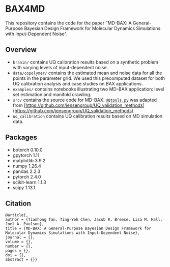 # BAX4MD
This repository contains the code for the paper "MD-BAX: A General-Purpose Bayesian Design Framework for Molecular Dynamics Simulations with Input-Dependent Noise".

## Overview
- `branin/` contains UQ calibration results based on a synthetic problem with varying levels of input-dependent noise.
- `data/copolymer/` contains the estimated mean and noise data for all the points in the parameter grid. We used this precomputed dataset for both UQ calibration analysis and case studies on BAX applications.
- `examples/` contains notebooks illustrating two MD-BAX application: level set estimation and manifold crawling.
- `src/` contains the source code for MD-BAX. [`UQtools.py`](./src/UQtools.py) was adapted from [https://github.com/jensengroup/UQ_validation_methods](https://github.com/jensengroup/UQ_validation_methods).
- `uq_calibration` contains UQ calibration results based on MD simulation data.


## Packages
- botorch 0.10.0
- gpytorch 1.11
- matplotlib 3.9.2
- numpy 1.26.4
- pandas 2.2.3
- pytorch 2.4.0 
- scikit-learn 1.1.3
- scipy 1.13.1


## Citation
```
@article{,
author = {Tianhong Tan, Ting-Yeh Chen, Jacob R. Breese, Lisa M. Hall, Joel A. Paulson},
title = {MD-BAX: A General-Purpose Bayesian Design Framework for Molecular Dynamics Simulations with Input-Dependent Noise},
journal = {},
volume = {},
number = {},
pages = {},
doi = {},
abstract = {}}
```

